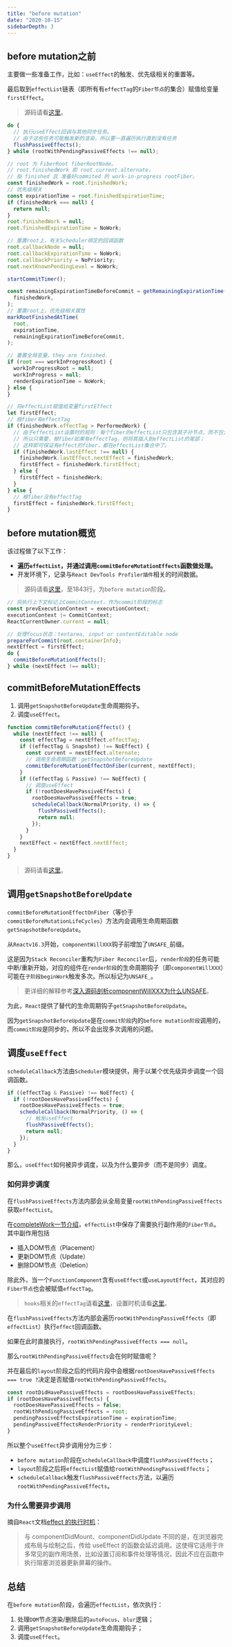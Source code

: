 ```yaml
---
title: "before mutation"
date: "2020-10-15"
sidebarDepth: 3
---
```


## before mutation之前

主要做一些准备工作，比如：`useEffect`的触发、优先级相关的重置等。

最后取到`effectList`链表（即所有有`effectTag`的`Fiber节点`的集合）赋值给变量`firstEffect`。

> 源码请看[这里](https://github.com/facebook/react/blob/v16.13.1/packages/react-reconciler/src/ReactFiberWorkLoop.js#L1721)。

```js
do {
  // 执行useEffect回调与其他同步任务。
  // 由于这些任务可能触发新的渲染，所以要一直遍历执行直到没有任务
  flushPassiveEffects();
} while (rootWithPendingPassiveEffects !== null);

// root 为 FiberRoot fiberRootNode。
// root.finishedWork 即 root.current.alternate，
// 指 finished 且 准备好commited 的 work-in-progress rootFiber。
const finishedWork = root.finishedWork;
// 优先级相关
const expirationTime = root.finishedExpirationTime;
if (finishedWork === null) {
  return null;
}
root.finishedWork = null;
root.finishedExpirationTime = NoWork;

// 重置root上，有关Scheduler绑定的回调函数
root.callbackNode = null;
root.callbackExpirationTime = NoWork;
root.callbackPriority = NoPriority;
root.nextKnownPendingLevel = NoWork;

startCommitTimer();

const remainingExpirationTimeBeforeCommit = getRemainingExpirationTime(
  finishedWork,
);
// 重置root上，优先级相关属性
markRootFinishedAtTime(
  root,
  expirationTime,
  remainingExpirationTimeBeforeCommit,
);

// 重置全局变量，they are finished.
if (root === workInProgressRoot) {
  workInProgressRoot = null;
  workInProgress = null;
  renderExpirationTime = NoWork;
} else {
}

// 将effectList赋值给变量firstEffect
let firstEffect;
// 根fiber有effectTag
if (finishedWork.effectTag > PerformedWork) {
  // 由于effectList设置时的规则：每个fiber的effectList只包含其子孙节点，而不包含自身。
  // 所以只需要，根fiber如果有effectTag，则将其插入到effectList的尾部；
  // 这样即可保证有effect的fiber，都在effectList集合中了。
  if (finishedWork.lastEffect !== null) {
    finishedWork.lastEffect.nextEffect = finishedWork;
    firstEffect = finishedWork.firstEffect;
  } else {
    firstEffect = finishedWork;
  }
} else {
  // 根fiber没有effectTag
  firstEffect = finishedWork.firstEffect;
}
```

## before mutation概览

该过程做了以下工作：

- **遍历`effectList`，并通过调用`commitBeforeMutationEffects`函数做处理。**
- 开发环境下，记录与`React DevTools Profiler插件`相关的时间数据。

> 源码请看[这里](https://github.com/facebook/react/blob/v16.13.1/packages/react-reconciler/src/ReactFiberWorkLoop.js#L1812)，至1843行，为`before mutation`阶段。

```js
// 将执行上下文标记上CommitContext，作为commit阶段的标志
const prevExecutionContext = executionContext;
executionContext |= CommitContext;
ReactCurrentOwner.current = null;

// 处理focus状态：textarea, input or contentEditable node
prepareForCommit(root.containerInfo);
nextEffect = firstEffect;
do {
  commitBeforeMutationEffects();
} while (nextEffect !== null);
```

## commitBeforeMutationEffects

1. 调用`getSnapshotBeforeUpdate`生命周期钩子。
2. 调度`useEffect`。

```js
function commitBeforeMutationEffects() {
  while (nextEffect !== null) {
    const effectTag = nextEffect.effectTag;
    if ((effectTag & Snapshot) !== NoEffect) {
      const current = nextEffect.alternate;
      // 调用生命周期函数：getSnapshotBeforeUpdate
      commitBeforeMutationEffectOnFiber(current, nextEffect);
    }
    if ((effectTag & Passive) !== NoEffect) {
      // 调度useEffect
      if (!rootDoesHavePassiveEffects) {
        rootDoesHavePassiveEffects = true;
        scheduleCallback(NormalPriority, () => {
          flushPassiveEffects();
          return null;
        });
      }
    }
    nextEffect = nextEffect.nextEffect;
  }
}
```

> 源码请看[这里](https://github.com/facebook/react/blob/v16.13.1/packages/react-reconciler/src/ReactFiberCommitWork.js#L244)。

## 调用`getSnapshotBeforeUpdate`

`commitBeforeMutationEffectOnFiber`（等价于`commitBeforeMutationLifeCycles`）方法内会调用生命周期函数`getSnapshotBeforeUpdate`。

从`Reactv16.3`开始，`componentWillXXX`钩子前增加了`UNSAFE_`前缀。

这是因为`Stack Reconciler`重构为`Fiber Reconciler`后，`render阶段`的任务可能中断/重新开始，对应的组件在`render阶段`的生命周期钩子（即`componentWillXXX`）可能在`子阶段beginWork`触发多次。所以标记为`UNSAFE_`。

> 更详细的解释参考[深入源码剖析componentWillXXX为什么UNSAFE](https://juejin.im/post/6847902224287285255)。

为此，`React`提供了替代的生命周期钩子`getSnapshotBeforeUpdate`。

因为`getSnapshotBeforeUpdate`是在`commit阶段`内的`before mutation阶段`调用的，而`commit阶段`是同步的，所以不会出现多次调用的问题。

## 调度`useEffect`

`scheduleCallback`方法由`Scheduler`模块提供，用于以某个优先级异步调度一个回调函数。

```js
if ((effectTag & Passive) !== NoEffect) {
  if (!rootDoesHavePassiveEffects) {
    rootDoesHavePassiveEffects = true;
    scheduleCallback(NormalPriority, () => {
      // 触发useEffect
      flushPassiveEffects();
      return null;
    });
  }
}
```

那么，`useEffect`如何被异步调度，以及为什么要异步（而不是同步）调度。

### 如何异步调度

在`flushPassiveEffects`方法内部会从全局变量`rootWithPendingPassiveEffects`获取`effectList`。

在[completeWork一节介绍](./complete-work.html#effectlist)，`effectList`中保存了需要执行副作用的`Fiber节点`。其中副作用包括

- 插入DOM节点（Placement）
- 更新DOM节点（Update）
- 删除DOM节点（Deletion）

除此外，当一个`FunctionComponent`含有`useEffect`或`useLayoutEffect`，其对应的`Fiber节点`也会被赋值`effectTag`。

> `hooks`相关的`effectTag`请看[这里](https://github.com/facebook/react/blob/v16.13.1/packages/react-reconciler/src/ReactHookEffectTags.js)，设置时机请看[这里](https://github.com/facebook/react/blob/v16.13.1/packages/react-reconciler/src/ReactFiberHooks.js#L923)。

在`flushPassiveEffects`方法内部会遍历`rootWithPendingPassiveEffects`（即`effectList`）执行`effect`回调函数。

如果在此时直接执行，`rootWithPendingPassiveEffects === null`。

那么`rootWithPendingPassiveEffects`会在何时赋值呢？

并在最后的`layout`阶段之后的代码片段中会根据`rootDoesHavePassiveEffects === true ?`决定是否赋值`rootWithPendingPassiveEffects`。

```js
const rootDidHavePassiveEffects = rootDoesHavePassiveEffects;
if (rootDoesHavePassiveEffects) {
  rootDoesHavePassiveEffects = false;
  rootWithPendingPassiveEffects = root;
  pendingPassiveEffectsExpirationTime = expirationTime;
  pendingPassiveEffectsRenderPriority = renderPriorityLevel;
}
```

所以整个`useEffect`异步调用分为三步：

- `before mutation`阶段在`scheduleCallback`中调度`flushPassiveEffects`；
- `layout`阶段之后将`effectList`赋值给`rootWithPendingPassiveEffects`；
- `scheduleCallback`触发`flushPassiveEffects`方法，以遍历`rootWithPendingPassiveEffects`。

### 为什么需要异步调用

摘自`React`文档[effect 的执行时机](https://zh-hans.reactjs.org/docs/hooks-reference.html#timing-of-effects)：

>与 componentDidMount、componentDidUpdate 不同的是，在浏览器完成布局与绘制之后，传给 useEffect 的函数会延迟调用。这使得它适用于许多常见的副作用场景，比如设置订阅和事件处理等情况，因此不应在函数中执行阻塞浏览器更新屏幕的操作。

## 总结

在`before mutation`阶段，会遍历`effectList`，依次执行：

1. 处理`DOM`节点渲染/删除后的`autoFocus`、`blur`逻辑；
2. 调用`getSnapshotBeforeUpdate`生命周期钩子；
3. 调度`useEffect`。
